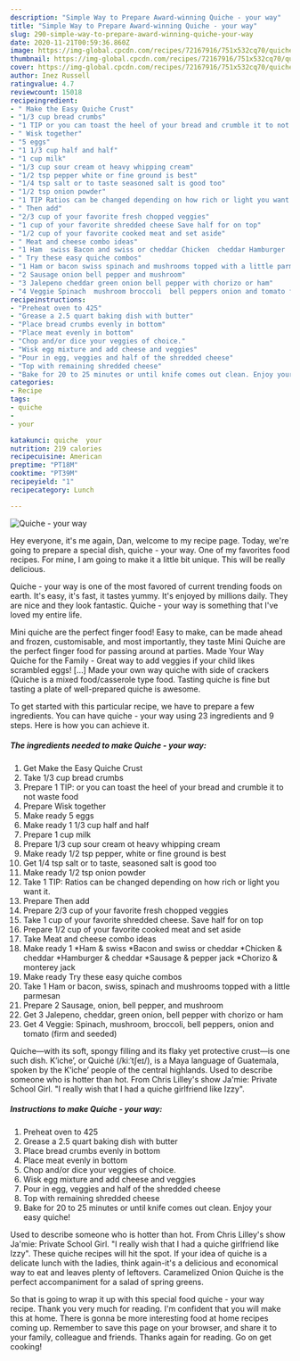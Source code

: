 ```yaml
---
description: "Simple Way to Prepare Award-winning Quiche - your way"
title: "Simple Way to Prepare Award-winning Quiche - your way"
slug: 290-simple-way-to-prepare-award-winning-quiche-your-way
date: 2020-11-21T00:59:36.860Z
image: https://img-global.cpcdn.com/recipes/72167916/751x532cq70/quiche-your-way-recipe-main-photo.jpg
thumbnail: https://img-global.cpcdn.com/recipes/72167916/751x532cq70/quiche-your-way-recipe-main-photo.jpg
cover: https://img-global.cpcdn.com/recipes/72167916/751x532cq70/quiche-your-way-recipe-main-photo.jpg
author: Inez Russell
ratingvalue: 4.7
reviewcount: 15018
recipeingredient:
- " Make the Easy Quiche Crust"
- "1/3 cup bread crumbs"
- "1 TIP or you can toast the heel of your bread and crumble it to not waste food"
- " Wisk together"
- "5 eggs"
- "1 1/3 cup half and half"
- "1 cup milk"
- "1/3 cup sour cream ot heavy whipping cream"
- "1/2 tsp pepper white or fine ground is best"
- "1/4 tsp salt or to taste seasoned salt is good too"
- "1/2 tsp onion powder"
- "1 TIP Ratios can be changed depending on how rich or light you want it"
- " Then add"
- "2/3 cup of your favorite fresh chopped veggies"
- "1 cup of your favorite shredded cheese Save half for on top"
- "1/2 cup of your favorite cooked meat and set aside"
- " Meat and cheese combo ideas"
- "1 Ham  swiss Bacon and swiss or cheddar Chicken  cheddar Hamburger  cheddar Sausage  pepper jack Chorizo  monterey jack"
- " Try these easy quiche combos"
- "1 Ham or bacon swiss spinach and mushrooms topped with a little parmesan"
- "2 Sausage onion bell pepper and mushroom"
- "3 Jalepeno cheddar green onion bell pepper with chorizo or ham"
- "4 Veggie Spinach  mushroom broccoli  bell peppers onion and tomato firm and seeded"
recipeinstructions:
- "Preheat oven to 425"
- "Grease a 2.5 quart baking dish with butter"
- "Place bread crumbs evenly in bottom"
- "Place meat evenly in bottom"
- "Chop and/or dice your veggies of choice."
- "Wisk egg mixture and add cheese and veggies"
- "Pour in egg, veggies and half of the shredded cheese"
- "Top with remaining shredded cheese"
- "Bake for 20 to 25 minutes or until knife comes out clean. Enjoy your easy quiche!"
categories:
- Recipe
tags:
- quiche
- 
- your

katakunci: quiche  your 
nutrition: 219 calories
recipecuisine: American
preptime: "PT18M"
cooktime: "PT39M"
recipeyield: "1"
recipecategory: Lunch

---
```



![Quiche - your way](https://img-global.cpcdn.com/recipes/72167916/751x532cq70/quiche-your-way-recipe-main-photo.jpg)

Hey everyone, it's me again, Dan, welcome to my recipe page. Today, we're going to prepare a special dish, quiche - your way. One of my favorites food recipes. For mine, I am going to make it a little bit unique. This will be really delicious.

Quiche - your way is one of the most favored of current trending foods on earth. It's easy, it's fast, it tastes yummy. It's enjoyed by millions daily. They are nice and they look fantastic. Quiche - your way is something that I've loved my entire life.

Mini quiche are the perfect finger food! Easy to make, can be made ahead and frozen, customisable, and most importantly, they taste Mini Quiche are the perfect finger food for passing around at parties. Made Your Way Quiche for the Family - Great way to add veggies if your child likes scrambled eggs! […] Made your own way quiche with side of crackers (Quiche is a mixed food/casserole type food. Tasting quiche is fine but tasting a plate of well-prepared quiche is awesome.


To get started with this particular recipe, we have to prepare a few ingredients. You can have quiche - your way using 23 ingredients and 9 steps. Here is how you can achieve it.

<!--inarticleads1-->

##### The ingredients needed to make Quiche - your way:

1. Get  Make the Easy Quiche Crust
1. Take 1/3 cup bread crumbs
1. Prepare 1 TIP: or you can toast the heel of your bread and crumble it to not waste food
1. Prepare  Wisk together
1. Make ready 5 eggs
1. Make ready 1 1/3 cup half and half
1. Prepare 1 cup milk
1. Prepare 1/3 cup sour cream ot heavy whipping cream
1. Make ready 1/2 tsp pepper, white or fine ground is best
1. Get 1/4 tsp salt or to taste, seasoned salt is good too
1. Make ready 1/2 tsp onion powder
1. Take 1 TIP: Ratios can be changed depending on how rich or light you want it.
1. Prepare  Then add
1. Prepare 2/3 cup of your favorite fresh chopped veggies
1. Take 1 cup of your favorite shredded cheese. Save half for on top
1. Prepare 1/2 cup of your favorite cooked meat and set aside
1. Take  Meat and cheese combo ideas
1. Make ready 1 *Ham &amp; swiss *Bacon and swiss or cheddar *Chicken &amp; cheddar *Hamburger &amp; cheddar *Sausage &amp; pepper jack *Chorizo &amp; monterey jack
1. Make ready  Try these easy quiche combos
1. Take 1 Ham or bacon, swiss, spinach and mushrooms topped with a little parmesan
1. Prepare 2 Sausage, onion, bell pepper, and mushroom
1. Get 3 Jalepeno, cheddar, green onion, bell pepper with chorizo or ham
1. Get 4 Veggie: Spinach,  mushroom, broccoli,  bell peppers, onion and tomato (firm and seeded)


Quiche—with its soft, spongy filling and its flaky yet protective crust—is one such dish. Kʼicheʼ, or Quiché (/kiːˈtʃeɪ/), is a Maya language of Guatemala, spoken by the Kʼicheʼ people of the central highlands. Used to describe someone who is hotter than hot. From Chris Lilley&#39;s show Ja&#39;mie: Private School Girl. &#34;I really wish that I had a quiche girlfriend like Izzy&#34;. 

<!--inarticleads2-->

##### Instructions to make Quiche - your way:

1. Preheat oven to 425
1. Grease a 2.5 quart baking dish with butter
1. Place bread crumbs evenly in bottom
1. Place meat evenly in bottom
1. Chop and/or dice your veggies of choice.
1. Wisk egg mixture and add cheese and veggies
1. Pour in egg, veggies and half of the shredded cheese
1. Top with remaining shredded cheese
1. Bake for 20 to 25 minutes or until knife comes out clean. Enjoy your easy quiche!


Used to describe someone who is hotter than hot. From Chris Lilley&#39;s show Ja&#39;mie: Private School Girl. &#34;I really wish that I had a quiche girlfriend like Izzy&#34;. These quiche recipes will hit the spot. If your idea of quiche is a delicate lunch with the ladies, think again-it&#39;s a delicious and economical way to eat and leaves plenty of leftovers. Caramelized Onion Quiche is the perfect accompaniment for a salad of spring greens. 

So that is going to wrap it up with this special food quiche - your way recipe. Thank you very much for reading. I'm confident that you will make this at home. There is gonna be more interesting food at home recipes coming up. Remember to save this page on your browser, and share it to your family, colleague and friends. Thanks again for reading. Go on get cooking!
